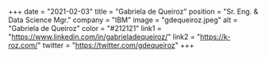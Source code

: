 +++ 
date = "2021-02-03" 
title = "Gabriela de Queiroz" 
position = "Sr. Eng. & Data Science Mgr." 
company = "IBM" 
image = "gdequeiroz.jpeg" 
alt = "Gabriela de Queiroz" 
color = "#212121" 
link1 = "https://www.linkedin.com/in/gabrieladequeiroz/" 
link2 = "https://k-roz.com/"
twitter = "https://twitter.com/gdequeiroz"
+++